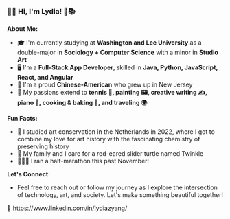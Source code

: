 ### 🏡🌿 Hi, I'm Lydia! 🌷📚

**About Me:**
- 🎓 I'm currently studying at **Washington and Lee University** as a double-major in **Sociology + Computer Science** with a minor in **Studio Art**
- 🖥️ I'm a **Full-Stack App Developer**, skilled in **Java, Python, JavaScript, React, and Angular**
- 🌉 I'm a proud **Chinese-American** who grew up in New Jersey
- 🎨 My passions extend to **tennis 🎾, painting 🖼️, creative writing ✍️, piano 🎹, cooking & baking 🍳, and traveling 🌍**

**Fun Facts:**
- 🏺 I studied art conservation in the Netherlands in 2022, where I got to combine my love for art history with the fascinating chemistry of preserving history
- 🐢 My family and I care for a red-eared slider turtle named Twinkle
- 🏃🏻‍♀️ I ran a half-marathon this past November!

**Let's Connect:**
- Feel free to reach out or follow my journey as I explore the intersection of technology, art, and society. Let's make something beautiful together!

🌟 https://www.linkedin.com/in/lydiazyang/
